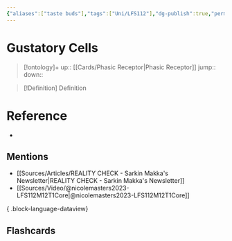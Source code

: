 ```yaml
---
{"aliases":["taste buds"],"tags":["Uni/LFS112"],"dg-publish":true,"permalink":"/cards/gustatory-cells/","dgPassFrontmatter":true}
---
```


# Gustatory Cells

> [!ontology]+
> up:: [[Cards/Phasic Receptor\|Phasic Receptor]]
> jump:: 
> down:: 

> [!Definition] Definition
> 

# Reference
- 

## Mentions
- [[Sources/Articles/REALITY CHECK - Sarkin Makka's Newsletter\|REALITY CHECK - Sarkin Makka's Newsletter]]
- [[Sources/Video/@nicolemasters2023-LFS112M12T1Core\|@nicolemasters2023-LFS112M12T1Core]]

{ .block-language-dataview}

## Flashcards
